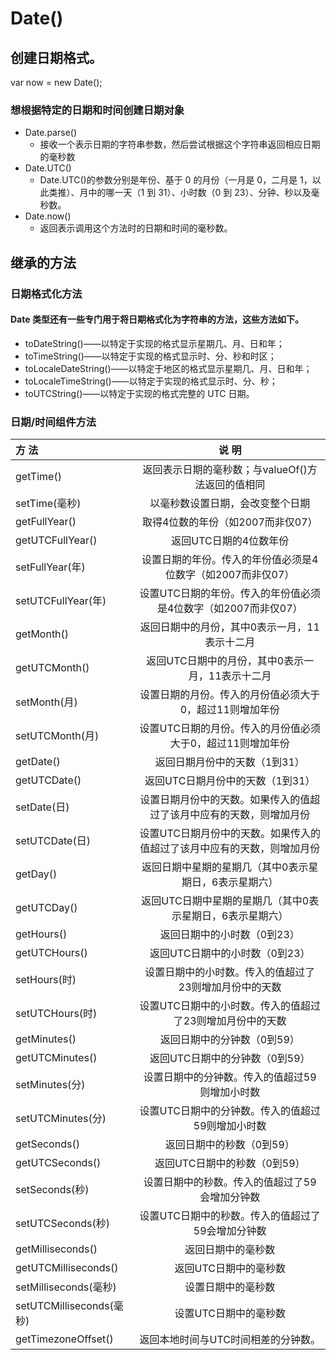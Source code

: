 # Date()

## 创建日期格式。

var now = new Date();

### 想根据特定的日期和时间创建日期对象
+ Date.parse()
    - 接收一个表示日期的字符串参数，然后尝试根据这个字符串返回相应日期的毫秒数
+ Date.UTC()
    - Date.UTC()的参数分别是年份、基于 0 的月份（一月是 0，二月是 1，以此类推）、月中的哪一天（1 到 31）、小时数（0 到 23）、分钟、秒以及毫秒数。
+ Date.now()
    - 返回表示调用这个方法时的日期和时间的毫秒数。

## 继承的方法

### 日期格式化方法
#### Date 类型还有一些专门用于将日期格式化为字符串的方法，这些方法如下。
* toDateString()——以特定于实现的格式显示星期几、月、日和年；
* toTimeString()——以特定于实现的格式显示时、分、秒和时区；
* toLocaleDateString()——以特定于地区的格式显示星期几、月、日和年；
* toLocaleTimeString()——以特定于实现的格式显示时、分、秒；
* toUTCString()——以特定于实现的格式完整的 UTC 日期。 

### 日期/时间组件方法

方 法|说 明|
:----|:----:|
getTime() | 返回表示日期的毫秒数；与valueOf()方法返回的值相同
setTime(毫秒) |  以毫秒数设置日期，会改变整个日期
getFullYear() |  取得4位数的年份（如2007而非仅07）
getUTCFullYear() |  返回UTC日期的4位数年份
setFullYear(年)  | 设置日期的年份。传入的年份值必须是4位数字（如2007而非仅07）
setUTCFullYear(年) |  设置UTC日期的年份。传入的年份值必须是4位数字（如2007而非仅07）
getMonth()  | 返回日期中的月份，其中0表示一月，11表示十二月
getUTCMonth()  | 返回UTC日期中的月份，其中0表示一月，11表示十二月
setMonth(月)  | 设置日期的月份。传入的月份值必须大于0，超过11则增加年份
setUTCMonth(月)  | 设置UTC日期的月份。传入的月份值必须大于0，超过11则增加年份
getDate() |  返回日期月份中的天数（1到31）
getUTCDate() |  返回UTC日期月份中的天数（1到31）
setDate(日)  | 设置日期月份中的天数。如果传入的值超过了该月中应有的天数，则增加月份
setUTCDate(日)  | 设置UTC日期月份中的天数。如果传入的值超过了该月中应有的天数，则增加月份
getDay() |  返回日期中星期的星期几（其中0表示星期日，6表示星期六）
getUTCDay() |  返回UTC日期中星期的星期几（其中0表示星期日，6表示星期六）
getHours()  | 返回日期中的小时数（0到23）
getUTCHours()  | 返回UTC日期中的小时数（0到23）
setHours(时)  | 设置日期中的小时数。传入的值超过了23则增加月份中的天数
setUTCHours(时)  | 设置UTC日期中的小时数。传入的值超过了23则增加月份中的天数
getMinutes()  | 返回日期中的分钟数（0到59）
getUTCMinutes()  | 返回UTC日期中的分钟数（0到59）
setMinutes(分)  | 设置日期中的分钟数。传入的值超过59则增加小时数
setUTCMinutes(分)  | 设置UTC日期中的分钟数。传入的值超过59则增加小时数
getSeconds()  | 返回日期中的秒数（0到59）
getUTCSeconds()  | 返回UTC日期中的秒数（0到59）
setSeconds(秒)  | 设置日期中的秒数。传入的值超过了59会增加分钟数
setUTCSeconds(秒)  | 设置UTC日期中的秒数。传入的值超过了59会增加分钟数
getMilliseconds()  | 返回日期中的毫秒数
getUTCMilliseconds()  | 返回UTC日期中的毫秒数
setMilliseconds(毫秒)  | 设置日期中的毫秒数
setUTCMilliseconds(毫秒) | 设置UTC日期中的毫秒数
getTimezoneOffset() | 返回本地时间与UTC时间相差的分钟数。